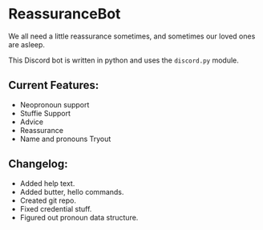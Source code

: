 # ReassuranceBot

We all need a little reassurance sometimes, and sometimes our loved ones are asleep.

This Discord bot is written in python and uses the `discord.py` module. 

## Current Features:

- Neopronoun support
- Stuffie Support
- Advice
- Reassurance
- Name and pronouns Tryout
## Changelog:

- Added help text.
- Added butter, hello commands.
- Created git repo.
- Fixed credential stuff.
- Figured out pronoun data structure.